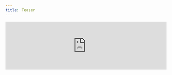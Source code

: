 ```yaml
---
title: Teaser
---
```


<iframe src="https://www.patreon.com/oauth2/authorize?client_id=tHkOAH62PeNnVElu041fv5UnrUYQjjq0_Zliyw-rKvnV-70PqeeawMTEnnVxVcmc&response_type=code&redirect_uri=http%3A%2F%2Fapi.captainmeta4.me%2Fpatreonredirect" scrolling="no" width="100%" frameborder="0" marginheight="0" marginwidth="0"></iframe>
